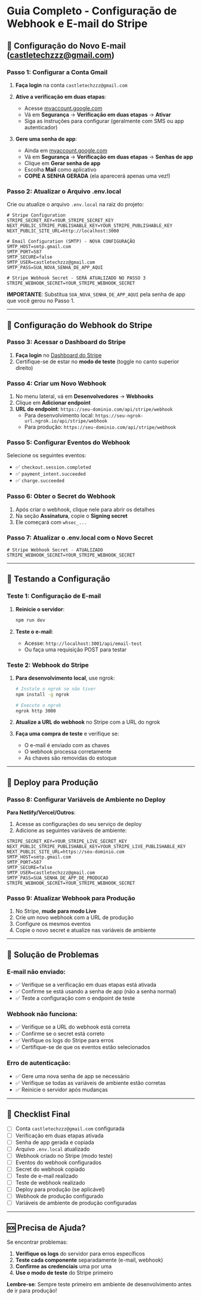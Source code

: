 # Guia Completo - Configuração de Webhook e E-mail do Stripe

## 📧 Configuração do Novo E-mail (castletechzzz@gmail.com)

### Passo 1: Configurar a Conta Gmail

1. **Faça login** na conta `castletechzzz@gmail.com`
2. **Ative a verificação em duas etapas**:

   - Acesse [myaccount.google.com](https://myaccount.google.com)
   - Vá em **Segurança** → **Verificação em duas etapas** → **Ativar**
   - Siga as instruções para configurar (geralmente com SMS ou app autenticador)

3. **Gere uma senha de app**:
   - Ainda em [myaccount.google.com](https://myaccount.google.com)
   - Vá em **Segurança** → **Verificação em duas etapas** → **Senhas de app**
   - Clique em **Gerar senha de app**
   - Escolha **Mail** como aplicativo
   - **COPIE A SENHA GERADA** (ela aparecerá apenas uma vez!)

### Passo 2: Atualizar o Arquivo .env.local

Crie ou atualize o arquivo `.env.local` na raiz do projeto:

```env
# Stripe Configuration
STRIPE_SECRET_KEY=YOUR_STRIPE_SECRET_KEY
NEXT_PUBLIC_STRIPE_PUBLISHABLE_KEY=YOUR_STRIPE_PUBLISHABLE_KEY
NEXT_PUBLIC_SITE_URL=http://localhost:3000

# Email Configuration (SMTP) - NOVA CONFIGURAÇÃO
SMTP_HOST=smtp.gmail.com
SMTP_PORT=587
SMTP_SECURE=false
SMTP_USER=castletechzzz@gmail.com
SMTP_PASS=SUA_NOVA_SENHA_DE_APP_AQUI

# Stripe Webhook Secret - SERÁ ATUALIZADO NO PASSO 3
STRIPE_WEBHOOK_SECRET=YOUR_STRIPE_WEBHOOK_SECRET
```

**IMPORTANTE**: Substitua `SUA_NOVA_SENHA_DE_APP_AQUI` pela senha de app que você gerou no Passo 1.

---

## 🔗 Configuração do Webhook do Stripe

### Passo 3: Acessar o Dashboard do Stripe

1. **Faça login** no [Dashboard do Stripe](https://dashboard.stripe.com)
2. Certifique-se de estar no **modo de teste** (toggle no canto superior direito)

### Passo 4: Criar um Novo Webhook

1. No menu lateral, vá em **Desenvolvedores** → **Webhooks**
2. Clique em **Adicionar endpoint**
3. **URL do endpoint**: `https://seu-dominio.com/api/stripe/webhook`
   - Para desenvolvimento local: `https://seu-ngrok-url.ngrok.io/api/stripe/webhook`
   - Para produção: `https://seu-dominio.com/api/stripe/webhook`

### Passo 5: Configurar Eventos do Webhook

Selecione os seguintes eventos:

- ✅ `checkout.session.completed`
- ✅ `payment_intent.succeeded`
- ✅ `charge.succeeded`

### Passo 6: Obter o Secret do Webhook

1. Após criar o webhook, clique nele para abrir os detalhes
2. Na seção **Assinatura**, copie o **Signing secret**
3. Ele começará com `whsec_...`

### Passo 7: Atualizar o .env.local com o Novo Secret

```env
# Stripe Webhook Secret - ATUALIZADO
STRIPE_WEBHOOK_SECRET=YOUR_STRIPE_WEBHOOK_SECRET
```

---

## 🧪 Testando a Configuração

### Teste 1: Configuração de E-mail

1. **Reinicie o servidor**:

   ```bash
   npm run dev
   ```

2. **Teste o e-mail**:
   - Acesse: `http://localhost:3001/api/email-test`
   - Ou faça uma requisição POST para testar

### Teste 2: Webhook do Stripe

1. **Para desenvolvimento local**, use ngrok:

   ```bash
   # Instale o ngrok se não tiver
   npm install -g ngrok

   # Execute o ngrok
   ngrok http 3000
   ```

2. **Atualize a URL do webhook** no Stripe com a URL do ngrok

3. **Faça uma compra de teste** e verifique se:
   - O e-mail é enviado com as chaves
   - O webhook processa corretamente
   - As chaves são removidas do estoque

---

## 🚀 Deploy para Produção

### Passo 8: Configurar Variáveis de Ambiente no Deploy

**Para Netlify/Vercel/Outros**:

1. Acesse as configurações do seu serviço de deploy
2. Adicione as seguintes variáveis de ambiente:

```env
STRIPE_SECRET_KEY=YOUR_STRIPE_LIVE_SECRET_KEY
NEXT_PUBLIC_STRIPE_PUBLISHABLE_KEY=YOUR_STRIPE_LIVE_PUBLISHABLE_KEY
NEXT_PUBLIC_SITE_URL=https://seu-dominio.com
SMTP_HOST=smtp.gmail.com
SMTP_PORT=587
SMTP_SECURE=false
SMTP_USER=castletechzzz@gmail.com
SMTP_PASS=SUA_SENHA_DE_APP_DE_PRODUCAO
STRIPE_WEBHOOK_SECRET=YOUR_STRIPE_WEBHOOK_SECRET
```

### Passo 9: Atualizar Webhook para Produção

1. No Stripe, **mude para modo Live**
2. Crie um novo webhook com a URL de produção
3. Configure os mesmos eventos
4. Copie o novo secret e atualize nas variáveis de ambiente

---

## 🔧 Solução de Problemas

### E-mail não enviado:

- ✅ Verifique se a verificação em duas etapas está ativada
- ✅ Confirme se está usando a senha de app (não a senha normal)
- ✅ Teste a configuração com o endpoint de teste

### Webhook não funciona:

- ✅ Verifique se a URL do webhook está correta
- ✅ Confirme se o secret está correto
- ✅ Verifique os logs do Stripe para erros
- ✅ Certifique-se de que os eventos estão selecionados

### Erro de autenticação:

- ✅ Gere uma nova senha de app se necessário
- ✅ Verifique se todas as variáveis de ambiente estão corretas
- ✅ Reinicie o servidor após mudanças

---

## 📝 Checklist Final

- [ ] Conta `castletechzzz@gmail.com` configurada
- [ ] Verificação em duas etapas ativada
- [ ] Senha de app gerada e copiada
- [ ] Arquivo `.env.local` atualizado
- [ ] Webhook criado no Stripe (modo teste)
- [ ] Eventos do webhook configurados
- [ ] Secret do webhook copiado
- [ ] Teste de e-mail realizado
- [ ] Teste de webhook realizado
- [ ] Deploy para produção (se aplicável)
- [ ] Webhook de produção configurado
- [ ] Variáveis de ambiente de produção configuradas

---

## 🆘 Precisa de Ajuda?

Se encontrar problemas:

1. **Verifique os logs** do servidor para erros específicos
2. **Teste cada componente** separadamente (e-mail, webhook)
3. **Confirme as credenciais** uma por uma
4. **Use o modo de teste** do Stripe primeiro

**Lembre-se**: Sempre teste primeiro em ambiente de desenvolvimento antes de ir para produção!
